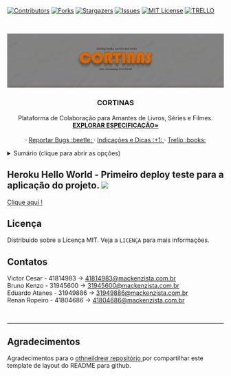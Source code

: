 
[![Contributors][contributors-shield]][contributors-url]
[![Forks][forks-shield]][forks-url]
[![Stargazers][stars-shield]][stars-url]
[![Issues][issues-shield]][issues-url]
[![MIT License][license-shield]][license-url]
[![TRELLO][TRELLO-SHIELD]][TRELLO-URL]




<!-- PROJECT LOGO -->
<br />
<p align="center">
  <a href="https://github.com/vceesar/cortinas">
    <img src="cortinas_logo/CORTINAS.png" alt="banner">
  </a>

  <h3 align="center">CORTINAS</h3>

  <p align="center">
    Plataforma de Colaboração para Amantes de Livros, Séries e Filmes.
    <br />
    <a href="https://github.com/vceesar/cortinas/blob/master/especificacao.md"><strong>EXPLORAR ESPECIFICAÇÃO»</strong></a>
    <br />
    <br />
    ·
    <a href="https://github.com/vceesar/cortinas/issues">Reportar Bugs :beetle: </a>
    ·
    <a href="https://github.com/vceesar/cortinas/issues">Indicações e Dicas :+1: </a>
    ·
    <a href="https://trello.com/b/o93XYUt5/proj-pratic-prof-ads#">Trello :books: </a>
  </p>
</p>

<details closed="closed">
  <summary> Sumário (clique para abrir as opções) </summary>
  <ol>
    <li><a href="#licença">Licença</a></li>
    <li><a href="#contatos">Contatos</a></li>
    <li><a href="#Agradecimentos">Agradecimentos</a></li>
  </ol>
</details>

## Heroku Hello World - Primeiro deploy teste para a aplicação do projeto. <img src="heroku.png | width=100">

<a href="https://helloworldppads.herokuapp.com/">Clique aqui ! </a>

<!-- LICENSE -->
## Licença

Distribuido sobre a Licença MIT. Veja a `LICENÇA` para mais informações.


<!-- CONTACT -->
## Contatos

Victor Cesar - 41814983           ->  41814983@mackenzista.com.br <br>
Bruno Kenzo - 31945600             ->  31945600@mackenzista.com.br    
Eduardo Atanes - 31949886           -> 31949886@mackenzista.com.br <br>
Renan Ropeiro - 41804686           -> 41804686@mackenzista.com.br 




<!-- MARKDOWN LINKS & IMAGES -->
<!-- https://www.markdownguide.org/basic-syntax/#reference-style-links -->
[contributors-shield]: https://img.shields.io/badge/CONTRIBUTORS-4-red?style=for-the-badge
[contributors-url]: #
[forks-shield]: https://img.shields.io/badge/FORKS-0.0K-red?style=for-the-badge
[forks-url]: #
[stars-shield]: https://img.shields.io/badge/STARS-0.0K-blue?style=for-the-badge
[stars-url]: https://github.com/vceesar/cortinas/stargazers
[issues-shield]: https://img.shields.io/badge/ISSUES-0%20OPEN-green?style=for-the-badge
[issues-url]: #
[license-shield]: https://img.shields.io/badge/LICENSE-MIT-red?style=for-the-badge
[license-url]: https://github.com/vceesar/cortinas/blob/master/LICENSE
[TRELLO-SHIELD]: https://img.shields.io/badge/TRELLO-ON-yellow?style=for-the-badge
[TRELLO-URL]: https://trello.com/b/o93XYUt5/proj-pratic-prof-ads#
[product-screenshot]: images/screenshot.png

<br>
<hr>

## Agradecimentos

Agradecimentos para o <a href="https://github.com/othneildrew/Best-README-Template/blob/master/README.md"> othneildrew repositório  </a> por compartilhar este template de layout do README para github.
